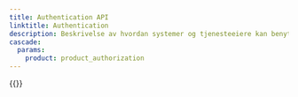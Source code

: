 ```yaml
---
title: Authentication API
linktitle: Authentication
description: Beskrivelse av hvordan systemer og tjenesteeiere kan benytte Maskinporten eller ID-porten for å få tilgang til API-er i Altinn 3
cascade:
  params:
    product: product_authorization
---
```


{{<children />}}